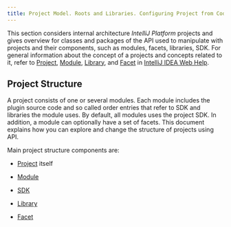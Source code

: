 ```yaml
---
title: Project Model. Roots and Libraries. Configuring Project from Code.
---
```


This section considers internal architecture *IntelliJ Platform* projects
and gives overview for classes and packages of the API used to manipulate with projects and their components, such as modules, facets, libraries, SDK.
For general information about the concept of a projects and concepts related to it, refer to
[Project](http://www.jetbrains.com/idea/help/project.html),
[Module](http://www.jetbrains.com/idea/help/module.html),
[Library](http://www.jetbrains.com/idea/help/library.html),
and
[Facet](http://www.jetbrains.com/idea/help/facet.html)
in
[IntelliJ IDEA Web Help](https://www.jetbrains.com/idea/help/intellij-idea.html).


## Project Structure

A project consists of one or several modules.
Each module includes the plugin source code and so called order entries that refer to SDK and libraries the module uses.
By default, all modules uses the project SDK.
In addition, a module can optionally have a set of facets.
This document explains how you can explore and change the structure of projects using API.

Main project structure components are:

* [Project](/reference_guide/project_model/project.md) 
  itself

* [Module](/reference_guide/project_model/module.md)

* [SDK](/reference_guide/project_model/sdk.md)

* [Library](/reference_guide/project_model/library.md)

* [Facet](/reference_guide/project_model/facet.md)


